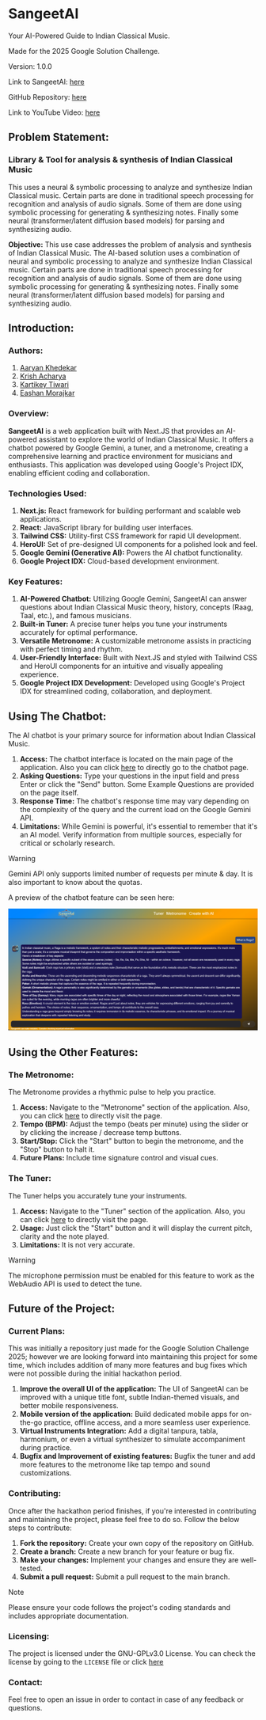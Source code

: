 # SangeetAI
Your AI-Powered Guide to Indian Classical Music.

Made for the 2025 Google Solution Challenge.

Version: 1.0.0

Link to SangeetAI: [here](https://sangeetai-xi.vercel.app)

GitHub Repository: [here](https://github.com/AaryanKhClasses/SangeetAI)

Link to YouTube Video: [here](https://youtu.be/6zbYdPkekaY)

## Problem Statement:
### Library & Tool for analysis & synthesis of Indian Classical Music
This uses a neural & symbolic processing to analyze and synthesize Indian Classical music. Certain parts are done in traditional speech processing for recognition and analysis of audio signals. Some of them are done using symbolic processing for generating & synthesizing notes. Finally some neural (transformer/latent diffusion based models) for parsing and synthesizing audio.

**Objective:** This use case addresses the problem of analysis and synthesis of Indian Classical Music. The AI-based solution uses a combination of neural and symbolic processing to analyze and synthesize Indian Classical music. Certain parts are done in traditional speech processing for recognition and analysis of audio signals. Some of them are done using symbolic processing for generating & synthesizing notes. Finally some neural (transformer/latent diffusion based models) for parsing and synthesizing audio.

## Introduction:
### Authors:
1. [Aaryan Khedekar](https://github.com/AaryanKhClasses)
2. [Krish Acharya](https://github.com/krish-acharya14)
3. [Kartikey Tiwari](https://github.com/kartikeyy12)
4. [Eashan Morajkar](https://github.com/eashan-em)

### Overview:
**SangeetAI** is a web application built with Next.JS that provides an AI-powered assistant to explore the world of Indian Classical Music. It offers a chatbot powered by Google Gemini, a tuner, and a metronome, creating a comprehensive learning and practice environment for musicians and enthusiasts. This application was developed using Google's Project IDX, enabling efficient coding and collaboration.

### Technologies Used:
1. **Next.js:** React framework for building performant and scalable web applications.
2. **React:** JavaScript library for building user interfaces.
3. **Tailwind CSS:** Utility-first CSS framework for rapid UI development.
4. **HeroUI:** Set of pre-designed UI components for a polished look and feel.
5. **Google Gemini (Generative AI):** Powers the AI chatbot functionality.
6. **Google Project IDX:** Cloud-based development environment.

### Key Features:
1. **AI-Powered Chatbot:** Utilizing Google Gemini, SangeetAI can answer questions about Indian Classical Music theory, history, concepts (Raag, Taal, etc.), and famous musicians.
2. **Built-in Tuner:** A precise tuner helps you tune your instruments accurately for optimal performance.
3. **Versatile Metronome:** A customizable metronome assists in practicing with perfect timing and rhythm.
4. **User-Friendly Interface:** Built with Next.JS and styled with Tailwind CSS and HeroUI components for an intuitive and visually appealing experience.
5. **Google Project IDX Development:** Developed using Google's Project IDX for streamlined coding, collaboration, and deployment.

## Using The Chatbot:
The AI chatbot is your primary source for information about Indian Classical Music.
1.  **Access:** The chatbot interface is located on the main page of the application. Also you can click [here](https://sangeetai-xi.vercel.app/create-music) to directly go to the chatbot page.
2. **Asking Questions:** Type your questions in the input field and press Enter or click the "Send" button. Some Example Questions are provided on the page itself.
3. **Response Time:** The chatbot's response time may vary depending on the complexity of the query and the current load on the Google Gemini API.
4. **Limitations:** While Gemini is powerful, it's essential to remember that it's an AI model. Verify information from multiple sources, especially for critical or scholarly research. 

> [!WARNING]
> Gemini API only supports limited number of requests per minute & day. It is also important to know about the quotas.

A preview of the chatbot feature can be seen here:

![SangeetAI ChatBot Preview](./public/chatbot_demo.png)

## Using the Other Features:
### The Metronome:
The Metronome provides a rhythmic pulse to help you practice.
1.  **Access:** Navigate to the "Metronome" section of the application. Also, you can click [here](https://sangeetai-xi.vercel.app/metronome) to directly visit the page.
2. **Tempo (BPM):** Adjust the tempo (beats per minute) using the slider or by clicking the increase / decrease temp buttons.
3. **Start/Stop:** Click the "Start" button to begin the metronome, and the "Stop" button to halt it.
4. **Future Plans:** Include time signature control and visual cues.

### The Tuner:
The Tuner helps you accurately tune your instruments.
1. **Access:** Navigate to the "Tuner" section of the application. Also, you can click [here](https://sangeetai-xi.vercel.app/tuner) to directly visit the page.
2. **Usage:** Just click the "Start" button and it will display the current pitch, clarity and the note played.
3. **Limitations:** It is not very accurate.

> [!WARNING]
> The microphone permission must be enabled for this feature to work as the WebAudio API  is used to detect the tune.

## Future of the Project:
### Current Plans:
This was initially a repository just made for the Google Solution Challenge 2025; however we are looking forward into maintaining this project for some time, which includes addition of many more features and bug fixes which were not possible during the initial hackathon period.
1. **Improve the overall UI of the application:** The UI of SangeetAI can be improved with a unique title font, subtle Indian-themed visuals, and better mobile responsiveness.
2. **Mobile version of the application:** Build dedicated mobile apps for on-the-go practice, offline access, and a more seamless user experience.
3. **Virtual Instruments Integration:** Add a digital tanpura, tabla, harmonium, or even a virtual synthesizer to simulate accompaniment during practice.
4. **Bugfix and Improvement of existing features:** Bugfix the tuner and add more features to the metronome like tap tempo and sound customizations.

### Contributing:
Once after the hackathon period finishes, if you're interested in contributing and maintaining the project, please feel free to do so. Follow the below steps to contribute:
1. **Fork the repository:** Create your own copy of the repository on GitHub.
2. **Create a branch:** Create a new branch for your feature or bug fix.
3. **Make your changes:** Implement your changes and ensure they are well-tested.
4. **Submit a pull request:** Submit a pull request to the main branch.

> [!NOTE]
> Please ensure your code follows the project's coding standards and includes appropriate documentation.

### Licensing:
The project is licensed under the GNU-GPLv3.0 License. You can check the license by going to the `LICENSE` file or click [here](./LICENSE)

### Contact:
Feel free to open an issue in order to contact in case of any feedback or questions.
